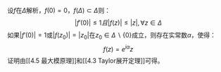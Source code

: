 设$f$在$\Delta$解析，$f(0)=0$，$f(\Delta)\subset \Delta$则：
$$
|f'(0)|\le 1且|f(z)|\le|z|,\forall z\in \Delta
$$
如果$|f'(0)|=1$或$|f(z_0)|=|z_0|$在$z_0\in \Delta\backslash \{0\}$成立，则存在实常数$\alpha$，使得：
$$
f(z)=e^{i\alpha}z
$$
证明由[[4.5 最大模原理]]和[[4.3 Taylor展开定理]]可得。
